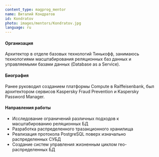 ```yaml
---
content_type: magprog_mentor
name: Виталий Кондратов
id: Kondratov
photo: images/mentors/Kondratov.jpg
language: ru
---
```


#### Организация
Архитектор в отделе базовых технологий Тинькофф, занимаюсь технологиями масштабирования реляционных баз данных и управляемыми базами данных (Database as a Service).

#### Биография
Ранее руководил созданием платформы Compute в Raiffeisenbank, был архитектором сервисов Kaspersky Fraud Prevention и Kaspersky Password Manager.

#### Направления работы
* Исследование ограничений различных подходов к масштабированию реляционных БД
* Разработка распределенного тразакционного хранилища
* Реализация протокола PostgreSQL поверх изначально распределенных СУБД
* Создание систем управления жизненным циклом гео-распределенных БД